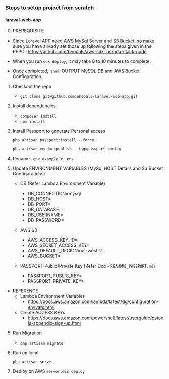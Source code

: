 ### Steps to setup project from scratch

#### laraval-web-app

0. PREREQUISITE

-   Since Laravel APP need AWS MySql Server and S3 Bucket, so make sure you have
    already set those up following the steps given in the REPO -https://github.com/bhopals/aws-sdk-lambda-stack-node

-   When you run `cdk deploy`, it may take 8 to 10 minutes to complete.
-   Once completed, it will OUTPUT MySQL DB and AWS Bucket Configuration.

1. Checkout the repo

    - `git clone git@github.com:bhopals/laravel-web-app.git`

2. Install dependencies

    - `composer install`
    - `npm install`

3. Install Passport to generate Personal access

    `php artisan passport:install --force`

    `php artisan vendor:publish --tag=passport-config`

4. Rename `.env.example` to `.env`

5. Update ENVIRONMENT VARIABLES (MySql HOST Details and S3 Bucket Configurations)

    - DB (Refer Lambda Environment Variable)

        - DB_CONNECTION=mysql
        - DB_HOST=<host-to-be-copied-from-stack-output>
        - DB_PORT=<port-to-be-copied-from-stack-output>
        - DB_DATABASE=<database-name-to-be-copied-from-stack-output>
        - DB_USERNAME=<user-name-to-be-copied-from-stack-output>
        - DB_PASSWORD=<password-to-be-copied-from-stack-output>

    - AWS S3

        - AWS_ACCESS_KEY_ID=<to-be-created-in-aws-iam>
        - AWS_SECRET_ACCESS_KEY=<to-be-created-in-aws-iam>
        - AWS_DEFAULT_REGION=us-west-2
        - AWS_BUCKET=<bucket-name-to-be-copied-from-stack-output>

    - PASSPORT Public/Private Key (Refer Doc - `REAMDME_PASSPORT.md`)
        - PASSPORT_PUBLIC_KEY=<you-need-to-generate>
        - PASSPORT_PRIVATE_KEY=<you-need-to-generate>

-   REFERENCE
    -   Lambda Environment Variables
        -   https://docs.aws.amazon.com/lambda/latest/dg/configuration-envvars.html
    -   Create ACCESS KEYs
        -   https://docs.aws.amazon.com/powershell/latest/userguide/pstools-appendix-sign-up.html

5. Run Migration

    - `php artisan migrate`

6. Run on local

    `php artisan serve`

7. Deploy on AWS
   `serverless deploy`

